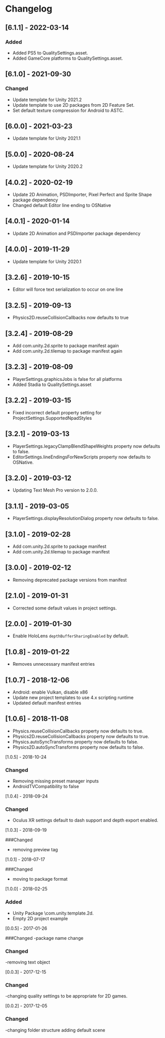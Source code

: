 # Changelog

## [6.1.1] - 2022-03-14

### Added
- Added PS5 to QualitySettings.asset.
- Added GameCore platforms to QualitySettings.asset.

## [6.1.0] - 2021-09-30

### Changed
 - Update template for Unity 2021.2
 - Update template to use 2D packages from 2D Feature Set.
 - Set default texture compression for Android to ASTC.

## [6.0.0] - 2021-03-23
 - Update template for Unity 2021.1

## [5.0.0] - 2020-08-24
 - Update template for Unity 2020.2

## [4.0.2] - 2020-02-19
 - Update 2D Animation, PSDImporter, Pixel Perfect and Sprite Shape package dependency
 - Changed default Editor line ending to OSNative

## [4.0.1] - 2020-01-14
 - Update 2D Animation and PSDImporter package dependency

## [4.0.0] - 2019-11-29
 - Update template for Unity 2020.1
 
## [3.2.6] - 2019-10-15
 - Editor will force text serialization to occur on one line
 
## [3.2.5] - 2019-09-13
 - Physics2D.reuseCollisionCallbacks now defaults to true

## [3.2.4] - 2019-08-29
- Add com.unity.2d.sprite to package manifest again
- Add com.unity.2d.tilemap to package manifest again

## [3.2.3] - 2019-08-09
 - PlayerSettings.graphicsJobs is false for all platforms
 - Added Stadia to QualitySettings.asset

## [3.2.2] - 2019-03-15
- Fixed incorrect default property setting for ProjectSettings.SupportedNpadStyles 

## [3.2.1] - 2019-03-13
- PlayerSettings.legacyClampBlendShapeWeights property now defaults to false.
- EditorSettings.lineEndingsForNewScripts property now defaults to OSNative.

## [3.2.0] - 2019-03-12
- Updating Text Mesh Pro version to 2.0.0.

## [3.1.1] - 2019-03-05
- PlayerSettings.displayResolutionDialog property now defaults to false.

## [3.1.0] - 2019-02-28
- Add com.unity.2d.sprite to package manifest
- Add com.unity.2d.tilemap to package manifest

## [3.0.0] - 2019-02-12
- Removing deprecated package versions from manifest

## [2.1.0] - 2019-01-31
- Corrected some default values in project settings.

## [2.0.0] - 2019-01-30
- Enable HoloLens `depthBufferSharingEnabled` by default.

## [1.0.8] - 2019-01-22
- Removes unnecessary manifest entries

## [1.0.7] - 2018-12-06
- Android: enable Vulkan, disable x86
- Update new project templates to use 4.x scripting runtime
- Updated default manifest entries

## [1.0.6] - 2018-11-08
- Physics.reuseCollisionCallbacks property now defaults to true.
- Physics2D.reuseCollisionCallbacks property now defaults to true.
- Physics.autoSyncTransforms property now defaults to false.
- Physics2D.autoSyncTransforms property now defaults to false.

[1.0.5] - 2018-10-24

### Changed
- Removing missing preset manager inputs
- AndroidTVCompatibility to false

[1.0.4] - 2018-09-24

### Changed
- Oculus XR settings default to dash support and depth export enabled.

[1.0.3] - 2018-09-19

###Changed
- removing preview tag

[1.0.1] - 2018-07-17

###Changed
- moving to package format

[1.0.0] - 2018-02-25

### Added 
- Unity Package \com.unity.template.2d.
- Empty 2D project example 

[0.0.5] - 2017-01-26

###Changed 
-package name change


### Changed
-removing text object


[0.0.3] - 2017-12-15

### Changed
-changing quality settings to be appropriate for 2D games.


[0.0.2] - 2017-12-05

### Changed
-changing folder structure
adding default scene

